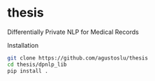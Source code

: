 # thesis
Differentially Private NLP for Medical Records

Installation
```bash
git clone https://github.com/agustoslu/thesis
cd thesis/dpnlp_lib
pip install .
```
